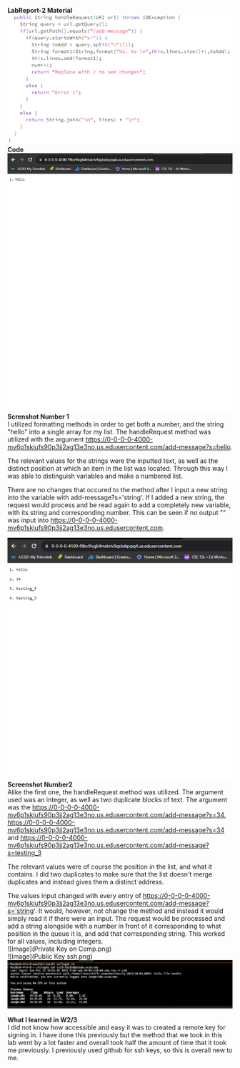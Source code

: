 **LabReport-2 Material**  
![Image](geag.PNG)  
**Code**  
![Image](Picture1.PNG)  
**Screnshot Number 1**  
I utilized formatting methods in order to get both a number, and the string "hello" into a single array for my list. The handleRequest method was utilized with the argument https://0-0-0-0-4000-mv6p1skiufs90p3jj2ag13e3no.us.edusercontent.com/add-message?s=hello.

The relevant values for the strings were the inputted text, as well as the distinct position at which an item in the list was located. Through this way I was able to distinguish variables and make a numbered list.  

There are no changes that occured to the method after I input a new string into the variable with add-message?s='string'. If I added a new string, the request would process and be read again to add a completely new variable, with its string and corresponding number. This can be seen if no output "" was input into https://0-0-0-0-4000-mv6p1skiufs90p3jj2ag13e3no.us.edusercontent.com.  

![Image](Picture2.PNG)  
**Screenshot Number2**  
Alike the first one, the handleRequest method was utilized. The argument used was an integer, as well as two duplicate blocks of text. The argument was the https://0-0-0-0-4000-mv6p1skiufs90p3jj2ag13e3no.us.edusercontent.com/add-message?s=34, https://0-0-0-0-4000-mv6p1skiufs90p3jj2ag13e3no.us.edusercontent.com/add-message?s=34 and https://0-0-0-0-4000-mv6p1skiufs90p3jj2ag13e3no.us.edusercontent.com/add-message?s=testing_3  

The relevant values were of course the position in the list, and what it contains. I did two duplicates to make sure that the list doesn't merge duplicates and instead gives them a distinct address.  

The values input changed with every entry of https://0-0-0-0-4000-mv6p1skiufs90p3jj2ag13e3no.us.edusercontent.com/add-message?s='string'. It would, however, not change the method and instead it would simply read it if there were an input. The request would be processed and add a string alongside with a number in front of it corresponding to what position in the queue it is, and add that corresponding string. This worked for all values, including integers.  
![Image](Private Key on Comp.png)  
![Image](Public Key ssh.png)  
![Image](signin.png)  

**What I learned in W2/3**  
I did not know how accessible and easy it was to created a remote key for signing in. I have done this previously but the method that we took in this lab went by a lot faster and overall took half the amount of time that it took me previously. I previously used github for ssh keys, so this is overall new to me.
